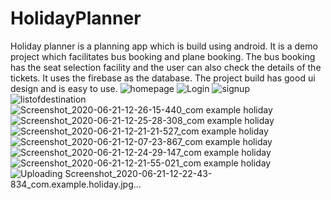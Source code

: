 # HolidayPlanner
Holiday planner is a planning app which is build using android. It is a demo project which facilitates
bus booking and plane booking. The bus booking has the seat selection facility and the user can also
check the details of the tickets. It uses the firebase as the database. The project build has good ui
design and is easy to use.
![homepage](https://user-images.githubusercontent.com/37536514/93010935-41c91300-f5af-11ea-8143-0d56a53038de.jpg)
![Login](https://user-images.githubusercontent.com/37536514/93010937-4b527b00-f5af-11ea-91e4-9465723af38b.jpg)
![signup](https://user-images.githubusercontent.com/37536514/93010940-50172f00-f5af-11ea-9bc4-f379d8f3f70c.jpg)
![listofdestination](https://user-images.githubusercontent.com/37536514/93010941-57d6d380-f5af-11ea-98c7-ee6b4fb293d5.jpg)
![Screenshot_2020-06-21-12-26-15-440_com example holiday](https://user-images.githubusercontent.com/37536514/93010944-5c9b8780-f5af-11ea-8390-d5788564b23e.jpg)
![Screenshot_2020-06-21-12-25-28-308_com example holiday](https://user-images.githubusercontent.com/37536514/93010947-6329ff00-f5af-11ea-9d9d-d1d9c3d4490e.jpg)
![Screenshot_2020-06-21-12-21-21-527_com example holiday](https://user-images.githubusercontent.com/37536514/93010951-750ba200-f5af-11ea-93c2-d721c5e11e3b.jpg)
![Screenshot_2020-06-21-12-07-23-867_com example holiday](https://user-images.githubusercontent.com/37536514/93010956-805ecd80-f5af-11ea-9e33-18aba50add67.jpg)
![Screenshot_2020-06-21-12-24-29-147_com example holiday](https://user-images.githubusercontent.com/37536514/93010957-8a80cc00-f5af-11ea-91bc-98410acb6ded.jpg)
![Screenshot_2020-06-21-12-21-55-021_com example holiday](https://user-images.githubusercontent.com/37536514/93010959-91a7da00-f5af-11ea-82cf-3c238924e992.jpg)
![Uploading Screenshot_2020-06-21-12-22-43-834_com.example.holiday.jpg…](width=100)
